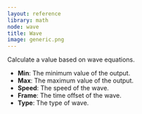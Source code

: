 ```yaml
---
layout: reference
library: math
node: wave
title: Wave
image: generic.png
---
```

Calculate a value based on wave equations.

* **Min**: The minimum value of the output.
* **Max**: The maximum value of the output.
* **Speed**: The speed of the wave.
* **Frame**: The time offset of the wave.
* **Type**: The type of wave.
